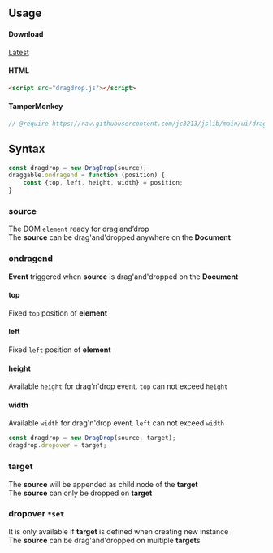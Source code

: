 ## Usage

#### Download
[Latest](https://raw.githubusercontent.com/jc3213/jslib/main/ui/dragdrop.js)

#### HTML
```HTML
<script src="dragdrop.js"></script>
```

#### TamperMonkey
```javascript
// @require https://raw.githubusercontent.com/jc3213/jslib/main/ui/dragdrop.js
```

## Syntax
```javascript
const dragdrop = new DragDrop(source);
draggable.ondragend = function (position) {
    const {top, left, height, width} = position;
}
```

### source
The DOM `element` ready for drag‘and’drop\
The **source** can be drag'and'dropped anywhere on the **Document**

### ondragend
**Event** triggered when **source** is drag'and'dropped on the **Document**

#### top
Fixed `top` position of **element**

#### left
Fixed `left` position of **element**

#### height
Available `height` for drag'n'drop event. `top` can not exceed `height`

#### width
Available `width` for drag'n'drop event. `left` can not exceed `width`
```javascript
const dragdrop = new DragDrop(source, target);
dragdrop.dropover = target;
```

### target
The **source** will be appended as child node of the **target**\
The **source** can only be dropped on **target**

### dropover `*set`
It is only available if **target** is defined when creating new instance\
The **source** can be drag'and'dropped on multiple **target**s
